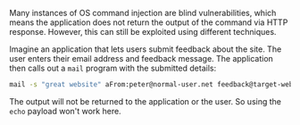 Many instances of OS command injection are blind vulnerabilities, which means the application does not return the output of the command via HTTP response. However, this can still be exploited using different techniques.

Imagine an application that lets users submit feedback about the site. The user enters their email address and feedback message. The application then calls out a `mail` program with the submitted details:
```bash
mail -s "great website" aFrom:peter@normal-user.net feedback@target-website.com
```
The output will not be returned to the application or the user. So using the `echo` payload won't work here.